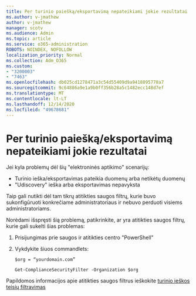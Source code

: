 ```yaml
---
title: Per turinio paiešką/eksportavimą nepateikiami jokie rezultatai
ms.author: v-jmathew
author: v-jmathew
manager: scotv
ms.audience: Admin
ms.topic: article
ms.service: o365-administration
ROBOTS: NOINDEX, NOFOLLOW
localization_priority: Normal
ms.collection: Adm_O365
ms.custom:
- "3200003"
- "7463"
ms.openlocfilehash: db025cd1278471a3c54d55409d9a9418095778a7
ms.sourcegitcommit: 9c64886a9e1a9b0ff356b28a5c1482ecc148d7ef
ms.translationtype: MT
ms.contentlocale: lt-LT
ms.lasthandoff: 12/14/2020
ms.locfileid: "49678681"
---
```

# <a name="no-results-returned-during-content-searchexport"></a>Per turinio paiešką/eksportavimą nepateikiami jokie rezultatai

Jei kyla problemų dėl šių "elektroninės aptikimo" scenarijų:

- Turinio ieška/eksportavimas pateikia duomenų arba netikėtų duomenų
- "Udiscovery" ieška arba eksportavimas nepavyksta

Taip gali nutikti dėl tam tikrų atitikties saugos filtrų, kurie buvo sukonfigūruoti konkrečiame administratoriaus ir nebuvo perduoti visiems administratoriams.

Norėdami išspręsti šią problemą, patikrinkite, ar yra atitikties saugos filtrų, kurie gali sukelti šias problemas:

1. Prisijungimas prie saugos ir atitikties centro "PowerShell"
2. Vykdykite šiuos commandlets:

    `$org = “yourdomain.com”`

    `Get-ComplianceSecurityFilter -Organization $org`

Papildomos informacijos apie atitikties saugos filtrus ieškokite [turinio ieškos teisių filtravimas](https://docs.microsoft.com/microsoft-365/compliance/permissions-filtering-for-content-search)
